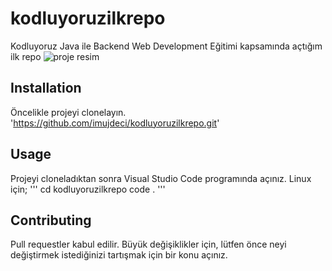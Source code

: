 # kodluyoruzilkrepo

Kodluyoruz Java ile Backend Web Development Eğitimi kapsamında açtığım ilk repo
![proje resim](https://ibb.co/2FDsXB1)
## Installation

Öncelikle projeyi clonelayın.
'https://github.com/imujdeci/kodluyoruzilkrepo.git'

## Usage

Projeyi cloneladıktan sonra Visual Studio Code programında açınız.
Linux için;
'''
cd kodluyoruzilkrepo
code .
'''
## Contributing

Pull requestler kabul edilir. Büyük değişiklikler için, lütfen önce neyi değiştirmek istediğinizi tartışmak için bir konu açınız.

